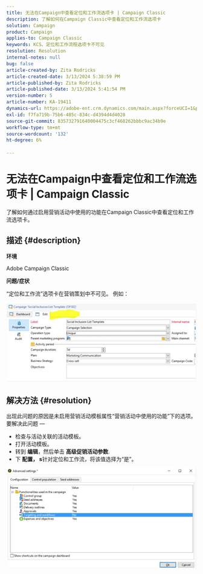 ```yaml
---
title: 无法在Campaign中查看定位和工作流选项卡 | Campaign Classic
description: 了解如何在Campaign Classic中查看定位和工作流选项卡
solution: Campaign
product: Campaign
applies-to: Campaign Classic
keywords: KCS、定位和工作流程选项卡不可见
resolution: Resolution
internal-notes: null
bug: false
article-created-by: Zita Rodricks
article-created-date: 3/13/2024 5:38:59 PM
article-published-by: Zita Rodricks
article-published-date: 3/13/2024 5:41:54 PM
version-number: 5
article-number: KA-19411
dynamics-url: https://adobe-ent.crm.dynamics.com/main.aspx?forceUCI=1&pagetype=entityrecord&etn=knowledgearticle&id=4f849390-60e1-ee11-904c-0022480a227c
exl-id: f7fa719b-75b6-485c-834c-d4394d4d4028
source-git-commit: 835732791640004475c3cf468262bbbc9ac34b9e
workflow-type: tm+mt
source-wordcount: '132'
ht-degree: 6%

---
```


# 无法在Campaign中查看定位和工作流选项卡 | Campaign Classic


了解如何通过启用营销活动中使用的功能在Campaign Classic中查看定位和工作流选项卡。

## 描述 {#description}


<b>环境</b>

Adobe Campaign Classic

<b>问题/症状</b>

“定位和工作流”选项卡在营销策划中不可见。 例如：
<br><br>![](assets/___50849390-60e1-ee11-904c-0022480a227c___.png)<br>

## 解决方法 {#resolution}


出现此问题的原因是未启用营销活动模板属性“营销活动中使用的功能”下的选项。 要解决此问题 — 

- 检查与活动关联的活动模板。
- 打开活动模板。
- 转到 <b>编辑</b>，然后单击 <b>高级促销活动参数</b>.
- 下 <b>配置， s</b>针对定位和工作流，将该值选择为“是”。


![](assets/f184a935-4ace-ec11-a7b5-00224809c196.png)
